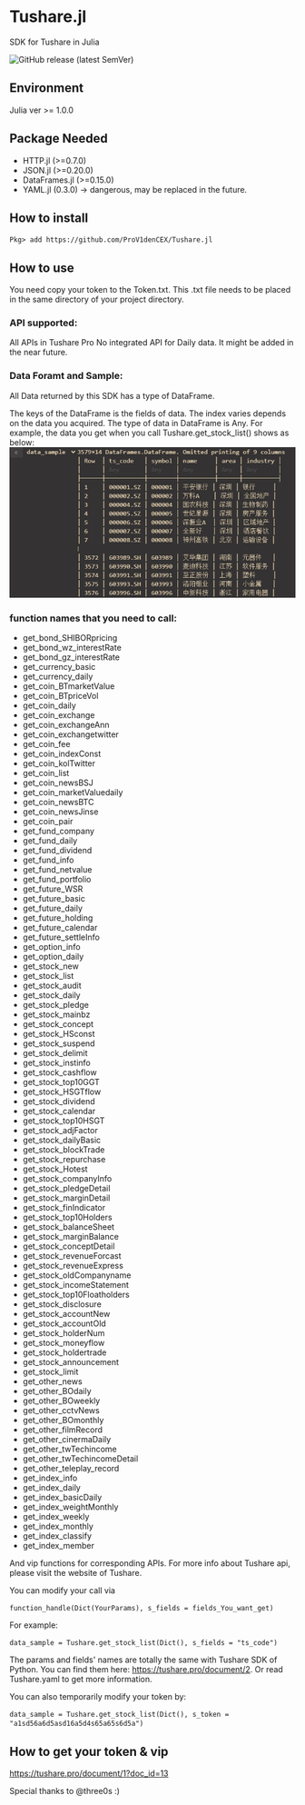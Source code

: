 # Tushare.jl
SDK for Tushare in Julia

![GitHub release (latest SemVer)](https://img.shields.io/github/v/release/ProV1denCEX/Tushare.jl)

## Environment
Julia ver >= 1.0.0

## Package Needed
- HTTP.jl (>=0.7.0)
- JSON.jl (>=0.20.0)
- DataFrames.jl (>=0.15.0)
- YAML.jl (0.3.0) -> dangerous, may be replaced in the future.

## How to install
```
Pkg> add https://github.com/ProV1denCEX/Tushare.jl
```

## How to use
You need copy your token to the Token.txt. This .txt file needs to be placed in the same directory of your project directory.

### API supported:
All APIs in Tushare Pro
No integrated API for Daily data. It might be added in the near future.

### Data Foramt and Sample:
All Data returned by this SDK has a type of DataFrame.

The keys of the DataFrame is the fields of data.
The index varies depends on the data you acquired.
The type of data in DataFrame is Any.
For example, the data you get when you call Tushare.get_stock_list()
shows as below:
![alt text](./pics/20190124005243.png)

### function names that you need to call:
- get_bond_SHIBORpricing
- get_bond_wz_interestRate
- get_bond_gz_interestRate
- get_currency_basic
- get_currency_daily
- get_coin_BTmarketValue
- get_coin_BTpriceVol
- get_coin_daily
- get_coin_exchange
- get_coin_exchangeAnn
- get_coin_exchangetwitter
- get_coin_fee
- get_coin_indexConst
- get_coin_kolTwitter
- get_coin_list
- get_coin_newsBSJ
- get_coin_marketValuedaily
- get_coin_newsBTC
- get_coin_newsJinse
- get_coin_pair
- get_fund_company
- get_fund_daily
- get_fund_dividend
- get_fund_info
- get_fund_netvalue
- get_fund_portfolio
- get_future_WSR
- get_future_basic
- get_future_daily
- get_future_holding
- get_future_calendar
- get_future_settleInfo
- get_option_info
- get_option_daily
- get_stock_new
- get_stock_list
- get_stock_audit
- get_stock_daily
- get_stock_pledge
- get_stock_mainbz
- get_stock_concept
- get_stock_HSconst
- get_stock_suspend
- get_stock_delimit
- get_stock_instinfo
- get_stock_cashflow
- get_stock_top10GGT
- get_stock_HSGTflow
- get_stock_dividend
- get_stock_calendar
- get_stock_top10HSGT
- get_stock_adjFactor
- get_stock_dailyBasic
- get_stock_blockTrade
- get_stock_repurchase
- get_stock_Hotest
- get_stock_companyInfo
- get_stock_pledgeDetail
- get_stock_marginDetail
- get_stock_finIndicator
- get_stock_top10Holders
- get_stock_balanceSheet
- get_stock_marginBalance
- get_stock_conceptDetail
- get_stock_revenueForcast
- get_stock_revenueExpress
- get_stock_oldCompanyname
- get_stock_incomeStatement
- get_stock_top10Floatholders
- get_stock_disclosure
- get_stock_accountNew
- get_stock_accountOld
- get_stock_holderNum
- get_stock_moneyflow
- get_stock_holdertrade
- get_stock_announcement
- get_stock_limit
- get_other_news
- get_other_BOdaily
- get_other_BOweekly
- get_other_cctvNews
- get_other_BOmonthly
- get_other_filmRecord
- get_other_cinermaDaily
- get_other_twTechincome
- get_other_twTechincomeDetail
- get_other_teleplay_record
- get_index_info
- get_index_daily
- get_index_basicDaily
- get_index_weightMonthly
- get_index_weekly
- get_index_monthly
- get_index_classify
- get_index_member

And vip functions for corresponding APIs. For more info about Tushare api, please visit the website of Tushare.

You can modify your call via 
```
function_handle(Dict(YourParams), s_fields = fields_You_want_get)
```
For example: 
```
data_sample = Tushare.get_stock_list(Dict(), s_fields = "ts_code")
```

The params and fields' names are totally the same with Tushare SDK of Python. You can find them here: https://tushare.pro/document/2. Or read Tushare.yaml to get more information.

You can also temporarily modify your token by:
```
data_sample = Tushare.get_stock_list(Dict(), s_token = "a1sd56a6d5asd16a5d4s65a65s6d5a")
```

## How to get your token & vip
https://tushare.pro/document/1?doc_id=13


Special thanks to @three0s :)
